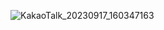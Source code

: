![KakaoTalk_20230917_160347163](https://github.com/ash9river/algorithm/assets/121378532/69fc5a27-99f3-4cf1-9b74-f08c74dcb8a7)
